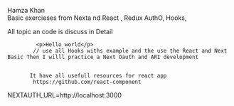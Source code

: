  Hamza Khan  
 Basic exercieses from Nexta nd React , Redux AuthO, Hooks,

 All topic an code is discuss in Detail


             <p>Hello world</p>
            // use all Hooks withs example and the use the React and Next Basic Then I willl practice a Next Oauth and ARI development


           It have all usefull resources for react app 
            https://github.com/react-component


<!-- api of appp -->


NEXTAUTH_URL=http://localhost:3000